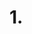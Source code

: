 <!--
 * @Descripttion: 
 * @version: 
 * @Author: sch
 * @Date: 2022-02-27 14:48:37
 * @LastEditors: sch
 * @LastEditTime: 2022-02-27 15:29:04
-->
# 1. 
